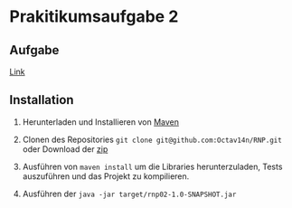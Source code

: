 # Prakitikumsaufgabe 2
## Aufgabe
[Link](BAI-RN_SoSe15_Aufgabe2.pdf)

## Installation
1. Herunterladen und Installieren von [Maven](https://maven.apache.org/download.cgi)

2. Clonen des Repositories `git clone git@github.com:Octav14n/RNP.git` oder Download der [zip](https://github.com/Octav14n/RNP/archive/master.zip)

3. Ausführen von `maven install` um die Libraries herunterzuladen, Tests auszuführen und das Projekt zu kompilieren.

4. Ausführen der `java -jar target/rnp02-1.0-SNAPSHOT.jar`
